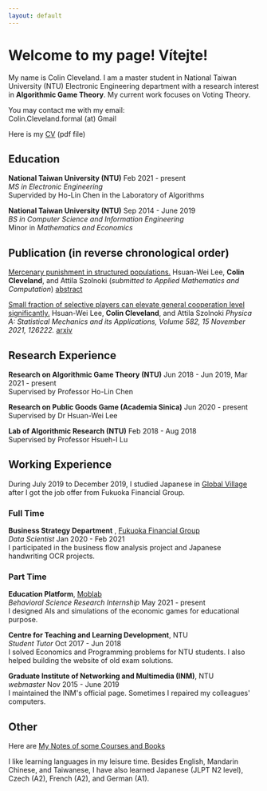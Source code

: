 ```yaml
---
layout: default
---
```


# Welcome to my page! Vítejte!

My name is Colin Cleveland. I am a master student in National Taiwan University (NTU) Electronic Engineering department with a research interest in **Algorithmic Game Theory**. My current work focuses on Voting Theory. 

You may contact me with my email: <br>
Colin.Cleveland.formal (at) Gmail

Here is my [CV](Colin_CV.pdf) (pdf file)

## Education

**National Taiwan University (NTU)**	Feb 2021 - present <br>
*MS in Electronic Engineering* <br>
Supervided by Ho-Lin Chen in the Laboratory of Algorithms

**National Taiwan University (NTU)**	Sep 2014 - June 2019<br>
*BS in Computer Science and Information Engineering* <br>
Minor in *Mathematics and Economics*

## Publication (in reverse chronological order)

<u>Mercenary punishment in structured populations.</u> Hsuan-Wei Lee, **Colin Cleveland**, and Attila Szolnoki (*submitted to Applied Mathematics and Computation*) [abstract](mercenary_punishment_abstract.html)

<u>Small fraction of selective players can elevate general cooperation level significantly.</u> Hsuan-Wei Lee, **Colin Cleveland**, and Attila Szolnoki  *Physica A: Statistical Mechanics and its Applications, Volume 582,  15 November 2021, 126222.* [arxiv](https://arxiv.org/abs/2106.14654)

## Research Experience

**Research on Algorithmic Game Theory (NTU)**	Jun 2018 - Jun 2019,  Mar 2021 - present<br>
Supervised by Professor Ho-Lin Chen

**Research on Public Goods Game (Academia Sinica)**	Jun 2020 - present<br>
Supervised by Dr Hsuan-Wei Lee

**Lab of Algorithmic Research (NTU)** Feb 2018 - Aug 2018<br>
Supervised by Professor Hsueh-I Lu

## Working Experience

During July 2019 to December 2019, I studied Japanese in [Global Village](http://www.gvo.com.tw/) after I got the job offer from Fukuoka Financial Group.

### Full Time

**Business Strategy Department** , [Fukuoka Financial Group](https://www.fukuoka-fg.com/en/) <br>*Data Scientist*   Jan 2020 - Feb 2021<br>
I participated in the business flow analysis project and Japanese handwriting OCR projects.

### Part Time

**Education Platform**, [Moblab](https://moblab.com/)<br>
*Behavioral Science Research Internship* May 2021 - present<br>
I designed AIs and simulations of the economic games for educational purpose.

**Centre for Teaching and Learning Development**, NTU <br>
*Student Tutor* Oct 2017 - Jun 2018<br>
I solved Economics and Programming problems for NTU students. I also helped building the website of old exam solutions.

**Graduate Institute of Networking and Multimedia (INM)**, NTU<br>
*webmaster* Nov 2015 - June 2019<br>
I maintained the INM's official page. Sometimes I repaired my colleagues' computers.

## Other

Here are [My Notes of some Courses and Books](note.html) 

I like learning languages in my leisure time. Besides English, Mandarin Chinese, and Taiwanese, I have also learned Japanese (JLPT N2 level), Czech (A2), French (A2), and German (A1).

<!--
Some thing $$\frac{1}{2}$$.

$$\frac{1}{2}$$
-->

